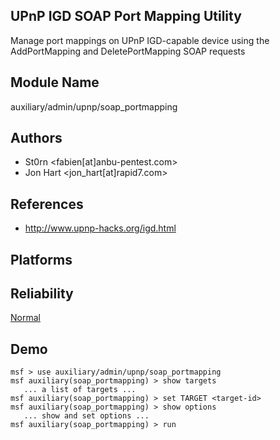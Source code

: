 ## UPnP IGD SOAP Port Mapping Utility

Manage port mappings on UPnP IGD-capable device using the 
AddPortMapping and DeletePortMapping SOAP requests


## Module Name
auxiliary/admin/upnp/soap_portmapping

## Authors
* St0rn <fabien[at]anbu-pentest.com>
* Jon Hart <jon_hart[at]rapid7.com>


## References
* http://www.upnp-hacks.org/igd.html




## Platforms


## Reliability
[Normal](https://github.com/rapid7/metasploit-framework/wiki/Exploit-Ranking)

## Demo

```
msf > use auxiliary/admin/upnp/soap_portmapping
msf auxiliary(soap_portmapping) > show targets
   ... a list of targets ...
msf auxiliary(soap_portmapping) > set TARGET <target-id>
msf auxiliary(soap_portmapping) > show options
   ... show and set options ...
msf auxiliary(soap_portmapping) > run
```
    
    